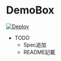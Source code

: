 DemoBox
=============

[![Deploy](https://www.herokucdn.com/deploy/button.png)](https://heroku.com/deploy)

- TODO  
  - Spec追加  
  - README記載  

